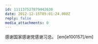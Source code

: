 ```yaml
---
id: 111137527879442630
date: 2012-12-15T05:01:24.000Z
reply: false
media_attachments: 0
---
```


感谢国家感谢党感谢习总。 [em]e100157[/em]

